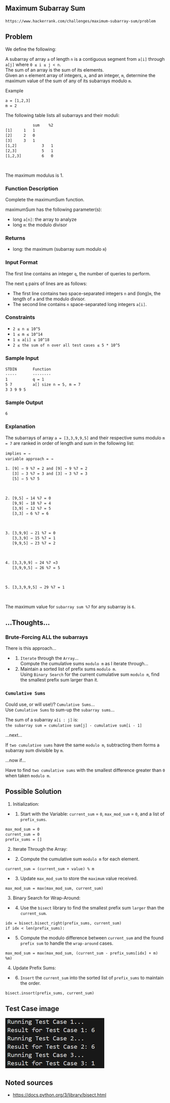 ## Maximum Subarray Sum

`https://www.hackerrank.com/challenges/maximum-subarray-sum/problem` <br>

## Problem

We define the following: <br>

A subarray of array `a` of length `n` is a contiguous segment from `a[i]` through `a[j]` where `0 ≤ i ≤ j < n`. <br>
The sum of an array is the sum of its elements.  <br>
Given an `n` element array of integers, `a`, and an integer, `m`, determine the maximum value of the sum of any of its subarrays modulo `m`.  <br>

Example  <br>


```
a = [1,2,3]
m = 2
```

The following table lists all subarrays and their moduli:  <br>
```
	        sum    %2
[1]		1	1
[2]		2	0
[3]		3	1
[1,2]	        3	1
[2,3]	        5	1
[1,2,3]	        6	0
```
<br>

The maximum modulus is 1. <br>

### Function Description

Complete the maximumSum function. <br>

maximumSum has the following parameter(s): <br>

- long `a[n]`: the array to analyze <br>
- long `m`: the modulo divisor <br>

### Returns
- long: the maximum (subarray sum modulo `m`) <br>

### Input Format

The first line contains an integer `q`, the number of queries to perform. <br>

The next `q` pairs of lines are as follows: <br>

- The first line contains two space-separated integers `n` and (long)`m`, the length of `a` and the modulo divisor. <br>
- The second line contains `n` space-separated long integers `a[i]`. <br>

### Constraints

- `2 ≤ n ≤ 10^5`
- `1 ≤ m ≤ 10^14`
- `1 ≤ a[i] ≤ 10^18`
- `2 ≤ the sum of n over all test cases ≤ 5 * 10^5`

### Sample Input

```
STDIN       Function
-----       --------
1           q = 1
5 7         a[] size n = 5, m = 7
3 3 9 9 5
```

### Sample Output

```
6
```

### Explanation

The subarrays of array `a = [3,3,9,9,5]` and their respective sums modulo `m = 7` are ranked in order of length and sum in the following list: <br>

`implies = ⇒` <br>
`variable approach = →`

```
1. [9] ⇒ 9 %7 = 2 and [9] → 9 %7 = 2
   [3] ⇒ 3 %7 = 3 and [3] → 3 %7 = 3
   [5] ⇒ 5 %7 5
```

<br>

```
2. [9,5] ⇒ 14 %7 = 0
   [9,9] ⇒ 18 %7 = 4
   [3,9] ⇒ 12 %7 = 5
   [3,3] ⇒ 6 %7 = 6
```

<br>

```
3. [3,9,9] ⇒ 21 %7 = 0
   [3,3,9] ⇒ 15 %7 = 1
   [9,9,5] ⇒ 23 %7 = 2
```

<br>

```
4. [3,3,9,9] ⇒ 24 %7 =3
   [3,9,9,5] ⇒ 26 %7 = 5
```

<br>

```
5. [3,3,9,9,5] ⇒ 29 %7 = 1
```

<br>

The maximum value for `subarray sum %7` for any subarray is `6`. <br>

## ...Thoughts...

### Brute-Forcing ALL the subarrays

There is this approach... <br> 

- 1. `Iterate` through the `Array`... <br>
Compute the cumulative sums `modulo m` as I iterate through... <br>

- 2. Maintain a sorted list of prefix sums `modulo m`. <br>
Using `Binary Search` for the current cumulative sum `modulo m`, find the smallest prefix sum larger than it. <br>

### `Cumulative Sums`

Could use, or will use!/? `Cumulative Sums`... <br>
Use `Cumulative Sums` to sum-up the `subarray sums`... <br>

The sum of a subarray `a[i : j]` is: <br>
`the subarray sum = cumulative sum[j] - cumulative sum[i - 1]` <br>

...next... <br>

If `two cumulative sums` have the same `modulo m`, subtracting them forms a subarray sum divisible by `m`. <br>

...now if... <br>

Have to find `two cumulative sums` with the smallest difference greater than `0` when taken `modulo m`. 

## Possible Solution

1. Initialization: <br>

- 1. Start with the Variable: `current_sum` = `0`, `max_mod_sum` = `0`, and a list of `prefix_sums`. <br>

```
max_mod_sum = 0
current_sum = 0
prefix_sums = []
```

2. Iterate Through the Array: <br>

- 2. Compute the cumulative sum `modulo m` for each element. <br>

```
current_sum = (current_sum + value) % m
```

- 3. Update `max_mod_sum` to store the `maximum` value received. <br>

```
max_mod_sum = max(max_mod_sum, current_sum)
```

3. Binary Search for Wrap-Around:

- 4. Use the `bisect` library to find the smallest prefix sum `larger` than the `current_sum`. <br>

```
idx = bisect.bisect_right(prefix_sums, current_sum)
if idx < len(prefix_sums):
```

- 5. Compute the modulo difference between `current_sum` and the found `prefix sum` to handle the `wrap-around` cases. <br>

```
max_mod_sum = max(max_mod_sum, (current_sum - prefix_sums[idx] + m) %m)
```

4. Update Prefix Sums:

- 6. `Insert` the `current_sum` into the sorted list of `prefix_sums` to maintain the order. <br>

```
bisect.insort(prefix_sums, current_sum)
```

## Test Case image
![Test Case Screenshot](assessment_screenshots/maxsubarraysum.png)

## Noted sources

- https://docs.python.org/3/library/bisect.html
